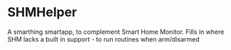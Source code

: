 # SHMHelper
A smarthing smartapp, to complement Smart Home Monitor. Fills in where SHM lacks a built in support - to run routines when arm/disarmed
